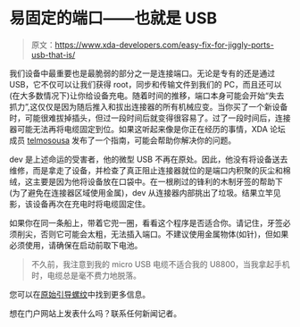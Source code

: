 # 易固定的端口——也就是 USB

> 原文：<https://www.xda-developers.com/easy-fix-for-jiggly-ports-usb-that-is/>

我们设备中最重要也是最脆弱的部分之一是连接端口。无论是专有的还是通过 USB，它不仅可以让我们获得 root，同步和传输文件到我们的 PC，而且还可以(在大多数情况下)让你给设备充电。随着时间的推移，端口本身可能会开始“失去抓力”,这仅仅是因为随后推入和拔出连接器的所有机械应变。当你买了一个新设备时，可能很难拔掉插头，但过一段时间后就变得很容易了。过了一段时间后，连接器可能无法再将电缆固定到位。如果这听起来像是你正在经历的事情，XDA 论坛成员 [telmosousa](http://forum.xda-developers.com/member.php?u=4191683) 发布了一个指南，可能会帮助你解决你的问题。

dev 是上述命运的受害者，他的微型 USB 不再在原处。因此，他没有将设备送去维修，而是拿走了设备，并检查了真正阻止连接器就位的是端口内积聚的灰尘和棉绒，这主要是因为他将设备放在口袋中。在一根刷过的锋利的木制牙签的帮助下(为了避免在连接器区域使用金属)，dev 从连接器内部挑出了垃圾。结果立竿见影，该设备再次在充电时将电缆固定住。

如果你在同一条船上，带着它兜一圈，看看这个程序是否适合你。请记住，牙签必须削尖，否则它可能会太粗，无法插入端口。不建议使用金属物体(如针)，但如果必须使用，请确保在启动前取下电池。

> 不久前，我注意到我的 micro USB 电缆不适合我的 U8800，当我拿起手机时，电缆总是毫不费力地脱落。

您可以在[原始引导螺纹](http://forum.xda-developers.com/showthread.php?t=1856180)中找到更多信息。

想在门户网站上发表什么吗？联系任何新闻记者。